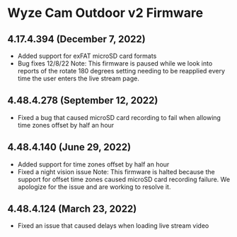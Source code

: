 # Wyze Cam Outdoor v2 Firmware
## 4.17.4.394 (December 7, 2022)
* Added support for exFAT microSD card formats
* Bug fixes
12/8/22 Note: This firmware is paused while we look into reports of the rotate 180 degrees setting needing to be reapplied every time the user enters the live stream page.
## 4.48.4.278 (September 12, 2022)
* Fixed a bug that caused microSD card recording to fail when allowing time zones offset by half an hour
## 4.48.4.140 (June 29, 2022)
* Added support for time zones offset by half an hour
* Fixed a night vision issue
Note: This firmware is halted because the support for offset time zones caused microSD card recording failure. We apologize for the issue and are working to resolve it.
## 4.48.4.124 (March 23, 2022)
* Fixed an issue that caused delays when loading live stream video
